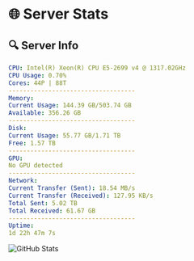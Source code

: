 # 🌐 Server Stats
## 🔍 Server Info
```yaml
CPU: Intel(R) Xeon(R) CPU E5-2699 v4 @ 1317.02GHz
CPU Usage: 0.70%
Cores: 44P | 88T
-----------------------------------
Memory:
Current Usage: 144.39 GB/503.74 GB
Available: 356.26 GB
-----------------------------------
Disk:
Current Usage: 55.77 GB/1.71 TB
Free: 1.57 TB
-----------------------------------
GPU:
No GPU detected
-----------------------------------
Network:
Current Transfer (Sent): 18.54 MB/s
Current Transfer (Received): 127.95 KB/s
Total Sent: 5.02 TB
Total Received: 61.67 GB
-----------------------------------
Uptime:
1d 22h 47m 7s
```
![GitHub Stats](https://img.shields.io/badge/Updated-2025-03-09_20:09:56-blue)